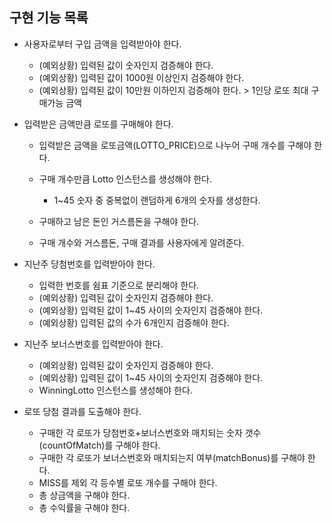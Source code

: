 ## 구현 기능 목록

* 사용자로부터 구입 금액을 입력받아야 한다.
  * (예외상황) 입력된 값이 숫자인지 검증해야 한다.
  * (예외상황) 입력된 값이 1000원 이상인지 검증해야 한다.
  * (예외상황) 입력된 값이 10만원 이하인지 검증해야 한다. > 1인당 로또 최대 구매가능 금액
  
* 입력받은 금액만큼 로또를 구매해야 한다.
  * 입력받은 금액을 로또금액(LOTTO_PRICE)으로 나누어 구매 개수를 구해야 한다.
  * 구매 개수만큼 Lotto 인스턴스를 생성해야 한다.
    * 1~45 숫자 중 중복없이 랜덤하게 6개의 숫자를 생성한다.
  
  * 구매하고 남은 돈인 거스름돈을 구해야 한다.
  * 구매 개수와 거스름돈, 구매 결과를 사용자에게 알려준다.
  
* 지난주 당첨번호를 입력받아야 한다.
  * 입력한 번호를 쉼표 기준으로 분리해야 한다.
  * (예외상황) 입력된 값이 숫자인지 검증해야 한다.
  * (예외상황) 입력된 값이 1~45 사이의 숫자인지 검증해야 한다.
  * (예외상황) 입력된 값의 수가 6개인지 검증해야 한다.

* 지난주 보너스번호를 입력받아야 한다.
  * (예외상황) 입력된 값이 숫자인지 검증해야 한다.
  * (예외상황) 입력된 값이 1~45 사이의 숫자인지 검증해야 한다.
  * WinningLotto 인스턴스를 생성해야 한다.

* 로또 당첨 결과를 도출해야 한다.
  * 구매한 각 로또가 당첨번호+보너스번호와 매치되는 숫자 갯수(countOfMatch)를 구해야 한다.
  * 구매한 각 로또가 보너스번호와 매치되는지 여부(matchBonus)를 구해야 한다.
  * MISS를 제외 각 등수별 로또 개수를 구해야 한다.
  * 총 상금액을 구해야 한다.
  * 총 수익률을 구해야 한다.
